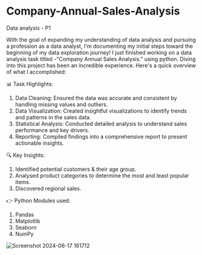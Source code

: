 # Company-Annual-Sales-Analysis
Data analysis - P1

With the goal of expanding my understanding of data analysis and pursuing a profession as a data analyst, I'm documenting my initial steps toward the beginning of my data exploration journey!
I just finished working on a data analysis task titled -"Company Annual Sales Analysis." using python.
Diving into this project has been an incredible experience. Here's a quick overview of what I accomplished:

📊 Task Highlights:

1. Data Cleaning: Ensured the data was accurate and consistent by handling missing values and outliers.
2. Data Visualization: Created insightful visualizations to identify trends and patterns in the sales data.
3. Statistical Analysis: Conducted detailed analysis to understand sales performance and key drivers.
4. Reporting: Compiled findings into a comprehensive report to present actionable insights.

🔍 Key Insights:

1. Identified potential customers & their age group.
2. Analysed product categories to determine the most and least popular items.
3. Discovered regional sales.

👉 Python Modules used:

1. Pandas
2. Matplotlib
3. Seaborn
4. NumPy

![Screenshot 2024-06-17 161712](https://github.com/SubhoD003/Company-Annual-Sales-Analysis/assets/156295781/7696ab7f-2626-4523-9995-ce0caea0b043)



